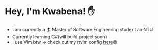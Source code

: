 # Hey, I'm Kwabena! ✋
- I am currently a 🏄 Master of Software Engineering student an NTU
- Currently learning C#(will build project soon)
- I use Vim btw -> check out my nvim config [here](https://github.com/kwabenadarkwa/nvim.git)😆
